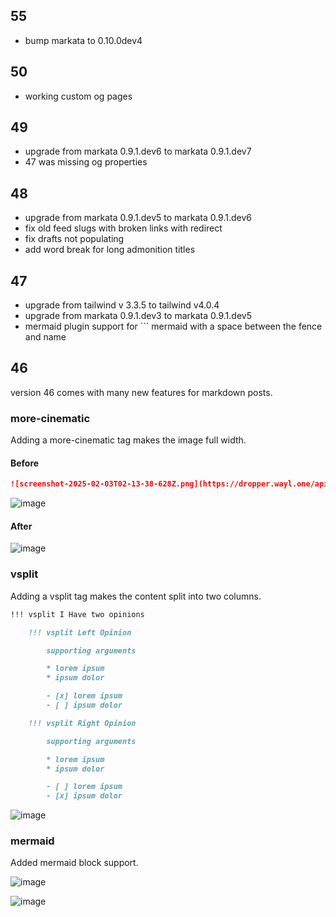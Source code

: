 ## 55

- bump markata to 0.10.0dev4

## 50

- working custom og pages

## 49

- upgrade from markata 0.9.1.dev6 to markata 0.9.1.dev7
- 47 was missing og properties

## 48

- upgrade from markata 0.9.1.dev5 to markata 0.9.1.dev6
- fix old feed slugs with broken links with redirect
- fix drafts not populating
- add word break for long admonition titles

## 47

- upgrade from tailwind v 3.3.5 to tailwind v4.0.4
- upgrade from markata 0.9.1.dev3 to markata 0.9.1.dev5
- mermaid plugin support for ``` mermaid with a space between the fence and name

## 46

version 46 comes with many new features for markdown posts.

### more-cinematic

Adding a more-cinematic tag makes the image full width.

#### Before

``` markdown
![screenshot-2025-02-03T02-13-38-628Z.png](https://dropper.wayl.one/api/file/2f706c5d-c591-4465-8d2b-eb18ce26aeca.png){.more-cinematic}
```

![image](https://dropper.wayl.one/api/file/1f656349-d8fb-44a3-8ab3-7a4ce72414d7.webp)

#### After

![image](https://dropper.wayl.one/api/file/a55d35e5-6d8e-4379-a241-b6ab9c3c0ed3.webp)

### vsplit

Adding a vsplit tag makes the content split into two columns.

``` markdown
!!! vsplit I Have two opinions

    !!! vsplit Left Opinion

        supporting arguments

        * lorem ipsum
        * ipsum dolor

        - [x] lorem ipsum
        - [ ] ipsum dolor

    !!! vsplit Right Opinion

        supporting arguments

        * lorem ipsum
        * ipsum dolor

        - [ ] lorem ipsum
        - [x] ipsum dolor

```

![image](https://dropper.wayl.one/api/file/d5caebcc-573a-45cf-b0c8-cb758799a3d1.webp)

### mermaid

Added mermaid block support.

![image](https://dropper.wayl.one/api/file/167a1872-788f-4a85-9d25-6b81a8a31de5.webp)

![image](https://dropper.wayl.one/api/file/90c7c02e-e03c-4521-9c39-b99369f789b4.webp)
